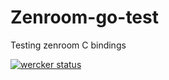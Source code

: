 # Zenroom-go-test

Testing zenroom C bindings

[![wercker status](https://app.wercker.com/status/c182d0af32970056f42f231ceb904edc/s/master "wercker status")](https://app.wercker.com/project/byKey/c182d0af32970056f42f231ceb904edc)
